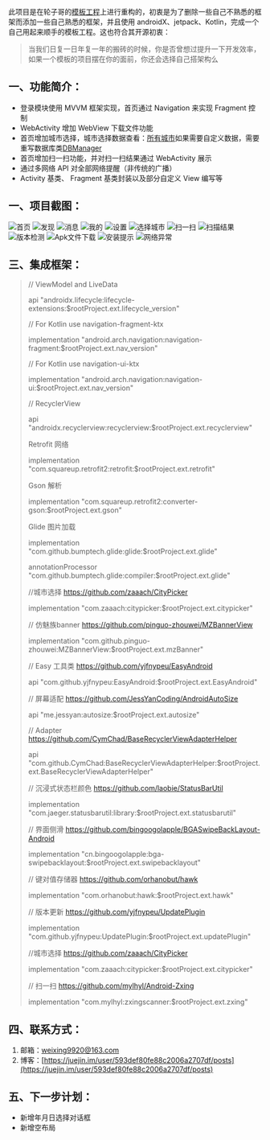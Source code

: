 此项目是在轮子哥的[模板工程](https://github.com/getActivity/AndroidProject)上进行重构的，初衷是为了删除一些自己不熟悉的框架而添加一些自己熟悉的框架，并且使用 androidX、jetpack、Kotlin，完成一个自己用起来顺手的模板工程。这也符合其开源初衷：
> 当我们日复一日年复一年的搬砖的时候，你是否曾想过提升一下开发效率，如果一个模板的项目摆在你的面前，你还会选择自己搭架构么

## 一、功能简介：

 * 登录模块使用 MVVM 框架实现，首页通过 Navigation 来实现 Fragment 控制
 * WebActivity 增加 WebView 下载文件功能
 * 首页增加城市选择，城市选择数据查看：[所有城市](.allcity.html)如果需要自定义数据，需要重写数据库类[DBManager](https://github.com/zaaach/CityPicker/blob/master/citypicker/src/main/java/com/zaaach/citypicker/db/DBManager.java)
 * 首页增加扫一扫功能，并对扫一扫结果通过 WebActivity 展示
 * 通过多网络 API 对全部网络提醒（非传统的广播）
 *  Activity 基类、 Fragment 基类封装以及部分自定义 View 编写等

## 一、项目截图：
![首页](./screenCapture/tab1.jpg)
![发现](./screenCapture/tab2.jpg)
![消息](./screenCapture/tab3.jpg)
![我的](./screenCapture/tab4.jpg)
![设置](./screenCapture/setting.jpg)
![选择城市](./screenCapture/cityPicker.jpg)
![扫一扫](./screenCapture/scan.jpg)
![扫描结果](./screenCapture/scanResult.jpg)
![版本检测](./screenCapture/checkVersion.jpg)
![Apk文件下载](./screenCapture/fileDownload.jpg)
![安装提示](./screenCapture/installTip.jpg)
![网络异常](./screenCapture/netError.gif)
## 三、集成框架：

> // ViewModel and LiveData
> 
> api "androidx.lifecycle:lifecycle-extensions:$rootProject.ext.lifecycle_version"
> 
> // For Kotlin use navigation-fragment-ktx
> 
> implementation "android.arch.navigation:navigation-fragment:$rootProject.ext.nav_version"
> 
> // For Kotlin use navigation-ui-ktx 
> 
> implementation "android.arch.navigation:navigation-ui:$rootProject.ext.nav_version"
> 
> // RecyclerView
> 
> api "androidx.recyclerview:recyclerview:$rootProject.ext.recyclerview"
> 
> Retrofit 网络
> 
> implementation "com.squareup.retrofit2:retrofit:$rootProject.ext.retrofit"
> 
> Gson 解析
> 
> implementation "com.squareup.retrofit2:converter-gson:$rootProject.ext.gson"
> 
> Glide 图片加载
> 
> implementation "com.github.bumptech.glide:glide:$rootProject.ext.glide"
> 
> annotationProcessor "com.github.bumptech.glide:compiler:$rootProject.ext.glide"
> 
> //城市选择  https://github.com/zaaach/CityPicker
> 
> implementation "com.zaaach:citypicker:$rootProject.ext.citypicker"
> 
> // 仿魅族banner  https://github.com/pinguo-zhouwei/MZBannerView
> 
> implementation "com.github.pinguo-zhouwei:MZBannerView:$rootProject.ext.mzBanner"
> 
> // Easy 工具类  https://github.com/yjfnypeu/EasyAndroid
> 
> api "com.github.yjfnypeu:EasyAndroid:$rootProject.ext.EasyAndroid"
> 
> // 屏幕适配 https://github.com/JessYanCoding/AndroidAutoSize
> 
> api "me.jessyan:autosize:$rootProject.ext.autosize" 
> 
> // Adapter  https://github.com/CymChad/BaseRecyclerViewAdapterHelper
> 
> api "com.github.CymChad:BaseRecyclerViewAdapterHelper:$rootProject.ext.BaseRecyclerViewAdapterHelper"
> 
> // 沉浸式状态栏颜色  https://github.com/laobie/StatusBarUtil
> 
> implementation "com.jaeger.statusbarutil:library:$rootProject.ext.statusbarutil"
> 
> // 界面侧滑 https://github.com/bingoogolapple/BGASwipeBackLayout-Android
> 
> implementation "cn.bingoogolapple:bga-swipebacklayout:$rootProject.ext.swipebacklayout"
> 
> // 键对值存储器  https://github.com/orhanobut/hawk
> 
> implementation "com.orhanobut:hawk:$rootProject.ext.hawk"
> 
> // 版本更新 https://github.com/yjfnypeu/UpdatePlugin
>
> implementation "com.github.yjfnypeu:UpdatePlugin:$rootProject.ext.updatePlugin"
>
> //城市选择 https://github.com/zaaach/CityPicker
> 
> implementation "com.zaaach:citypicker:$rootProject.ext.citypicker"
> 
> // 扫一扫 https://github.com/mylhyl/Android-Zxing
> 
> implementation "com.mylhyl:zxingscanner:$rootProject.ext.zxing"

## 四、联系方式：
 1. 邮箱：weixing9920@163.com
 2. 博客：[https://juejin.im/user/593def80fe88c2006a2707df/posts](https://juejin.im/user/593def80fe88c2006a2707df/posts)

## 五、下一步计划：
 * 新增年月日选择对话框
 * 新增空布局